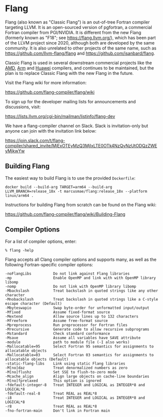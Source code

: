 Flang
=====

Flang (also known as "Classic Flang") is an out-of-tree Fortran compiler
targeting LLVM. It is an open-sourced version of pgfortran, a commercial
Fortran compiler from PGI/NVIDIA. It is different from the new Flang
(formerly known as "F18"; see https://flang.llvm.org/), which has been part
of the LLVM project since 2020, although both are developed by the same
community. It is also unrelated to other projects of the same name, such as
https://github.com/llvm-flang/flang and https://github.com/isanbard/flang.

Classic Flang is used in several downstream commercial projects like the
[AMD](https://developer.amd.com/amd-aocc/), [Arm](https://www.arm.com/products/development-tools/server-and-hpc/allinea-studio/fortran-compiler) and [Huawei](https://support.huaweicloud.com/intl/en-us/ug-bisheng-kunpengdevps/kunpengbisheng_06_0001.html) compilers, and continues to be maintained, but the plan is to replace Classic Flang with the new Flang in the future.

Visit the Flang wiki for more information:

https://github.com/flang-compiler/flang/wiki

To sign up for the developer mailing lists for announcements and discussions,
visit:

https://lists.llvm.org/cgi-bin/mailman/listinfo/flang-dev

We have a flang-compiler channel on Slack. Slack is invitation-only but
anyone can join with the invitation link below:

https://join.slack.com/t/flang-compiler/shared_invite/MjExOTEyMzQ3MjIxLTE0OTk4NzQyNzUtODQzZWEyMjkwYw

## Building Flang

The easiest way to build Flang is to use the provided `Dockerfile`:

```
docker build --build-arg TARGET=arm64 --build-arg LLVM_BRANCH=release_18x -t marcusmae/flang:release_18x --platform linux/arm64 .
```

Instructions for building Flang from scratch can be found on the Flang wiki:

https://github.com/flang-compiler/flang/wiki/Building-Flang

## Compiler Options

For a list of compiler options, enter:

```
% flang -help
```

Flang accepts all Clang compiler options and supports many, as well as
the following Fortran-specific compiler options:

```lang-none
-noFlangLibs          Do not link against Flang libraries
-mp                   Enable OpenMP and link with with OpenMP library libomp
-nomp                 Do not link with OpenMP library libomp
-Mbackslash           Treat backslash in quoted strings like any other character
-Mnobackslash         Treat backslash in quoted strings like a C-style escape character (Default)
-Mbyteswapio          Swap byte-order for unformatted input/output
-Mfixed               Assume fixed-format source
-Mextend              Allow source lines up to 132 characters
-Mfreeform            Assume free-format source
-Mpreprocess          Run preprocessor for Fortran files
-Mrecursive           Generate code to allow recursive subprograms
-Mstandard            Check standard conformance
-Msave                Assume all variables have SAVE attribute
-module               path to module file (-I also works)
-Mallocatable=95      Select Fortran 95 semantics for assignments to allocatable objects
-Mallocatable=03      Select Fortran 03 semantics for assignments to allocatable objects (Default)
-static-flang-libs    Link using static Flang libraries
-M[no]daz             Treat denormalized numbers as zero
-M[no]flushz          Set SSE to flush-to-zero mode
-Mcache_align         Align large objects on cache-line boundaries
-M[no]fprelaxed       This option is ignored
-fdefault-integer-8   Treat INTEGER and LOGICAL as INTEGER*8 and LOGICAL*8
-fdefault-real-8      Treat REAL as REAL*8
-i8                   Treat INTEGER and LOGICAL as INTEGER*8 and LOGICAL*8
-r8                   Treat REAL as REAL*8
-fno-fortran-main     Don't link in Fortran main
```
